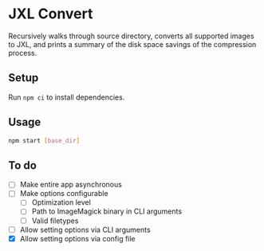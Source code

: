 # JXL Convert

Recursively walks through source directory, converts all supported images to JXL, and prints a summary of the disk space savings of the compression process.

## Setup

Run `npm ci` to install dependencies.

## Usage

```bash
npm start [base_dir]
```

## To do

- [ ] Make entire app asynchronous
- [ ] Make options configurable
  - [ ] Optimization level
  - [ ] Path to ImageMagick binary in CLI arguments
  - [ ] Valid filetypes
- [ ] Allow setting options via CLI arguments
- [x] Allow setting options via config file
